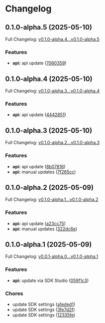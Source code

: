 # Changelog

## 0.1.0-alpha.5 (2025-05-10)

Full Changelog: [v0.1.0-alpha.4...v0.1.0-alpha.5](https://github.com/siddharthsharma94/turf-live-sim-sdk/compare/v0.1.0-alpha.4...v0.1.0-alpha.5)

### Features

* **api:** api update ([7060359](https://github.com/siddharthsharma94/turf-live-sim-sdk/commit/7060359ec585855abe8b3d5d205c3a80ba2c27f9))

## 0.1.0-alpha.4 (2025-05-10)

Full Changelog: [v0.1.0-alpha.3...v0.1.0-alpha.4](https://github.com/siddharthsharma94/turf-live-sim-sdk/compare/v0.1.0-alpha.3...v0.1.0-alpha.4)

### Features

* **api:** api update ([4442851](https://github.com/siddharthsharma94/turf-live-sim-sdk/commit/4442851d5d7fde702cf5aea12811c5bb2d83c00c))

## 0.1.0-alpha.3 (2025-05-10)

Full Changelog: [v0.1.0-alpha.2...v0.1.0-alpha.3](https://github.com/siddharthsharma94/turf-live-sim-sdk/compare/v0.1.0-alpha.2...v0.1.0-alpha.3)

### Features

* **api:** api update ([8b07816](https://github.com/siddharthsharma94/turf-live-sim-sdk/commit/8b0781623099f481b9017b42f8b6344ce0ffb53b))
* **api:** manual updates ([7f265cc](https://github.com/siddharthsharma94/turf-live-sim-sdk/commit/7f265ccb20ab5ad56cf622c5c6ae385d829edb55))

## 0.1.0-alpha.2 (2025-05-09)

Full Changelog: [v0.1.0-alpha.1...v0.1.0-alpha.2](https://github.com/siddharthsharma94/turf-live-sim-sdk/compare/v0.1.0-alpha.1...v0.1.0-alpha.2)

### Features

* **api:** api update ([a23cc75](https://github.com/siddharthsharma94/turf-live-sim-sdk/commit/a23cc7575b42de3896695eddc902ace1cd26624f))
* **api:** manual updates ([322dc6e](https://github.com/siddharthsharma94/turf-live-sim-sdk/commit/322dc6e55916f0013cad8ffdfea21e456b703a09))

## 0.1.0-alpha.1 (2025-05-09)

Full Changelog: [v0.0.1-alpha.0...v0.1.0-alpha.1](https://github.com/siddharthsharma94/turf-live-sim-sdk/compare/v0.0.1-alpha.0...v0.1.0-alpha.1)

### Features

* **api:** update via SDK Studio ([059f1c3](https://github.com/siddharthsharma94/turf-live-sim-sdk/commit/059f1c38b23e619dfecd16b3267199b51e1a5322))


### Chores

* update SDK settings ([a1eded1](https://github.com/siddharthsharma94/turf-live-sim-sdk/commit/a1eded1907d06e4e5f209e51aa6cd387956b020e))
* update SDK settings ([3fe7d2f](https://github.com/siddharthsharma94/turf-live-sim-sdk/commit/3fe7d2f502e6df5e9bf2cdbca774d53df6e6a973))
* update SDK settings ([12335fe](https://github.com/siddharthsharma94/turf-live-sim-sdk/commit/12335fef7a0f80c2cadcc31ae6de9984b76de93b))
